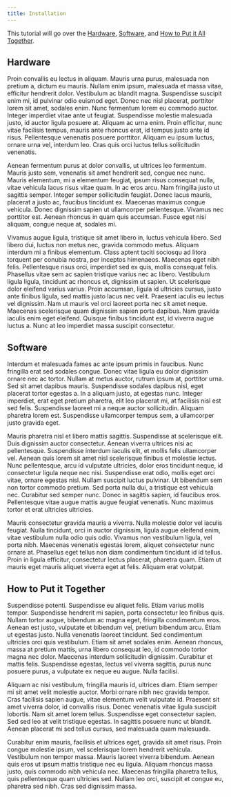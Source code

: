 ```yaml
---
title: Installation
---
```


<p>This tutorial will go over the <a href="#hardware">Hardware</a>, <a href="#software">Software</a>, and <a href="#putItTogether">How to Put it All Together</a>.</p> 

<h2 id=hardware>Hardware</h2>

Proin convallis eu lectus in aliquam. Mauris urna purus, malesuada non pretium a, dictum eu mauris. Nullam enim ipsum, malesuada et massa vitae, efficitur hendrerit dolor. Vestibulum ac blandit magna. Suspendisse suscipit enim mi, id pulvinar odio euismod eget. Donec nec nisl placerat, porttitor lorem sit amet, sodales enim. Nunc fermentum lorem eu commodo auctor. Integer imperdiet vitae ante ut feugiat. Suspendisse molestie malesuada justo, id auctor ligula posuere at. Aliquam ac urna enim. Proin efficitur, nunc vitae facilisis tempus, mauris ante rhoncus erat, id tempus justo ante id risus. Pellentesque venenatis posuere porttitor. Aliquam eu ipsum luctus, ornare urna vel, interdum leo. Cras quis orci luctus tellus sollicitudin venenatis.

Aenean fermentum purus at dolor convallis, ut ultrices leo fermentum. Mauris justo sem, venenatis sit amet hendrerit sed, congue nec nunc. Mauris elementum, mi a elementum feugiat, ipsum risus consequat nulla, vitae vehicula lacus risus vitae quam. In ac eros arcu. Nam fringilla justo ut sagittis semper. Integer semper sollicitudin feugiat. Donec lacus mauris, placerat a justo ac, faucibus tincidunt ex. Maecenas maximus congue vehicula. Donec dignissim sapien ut ullamcorper pellentesque. Vivamus nec porttitor est. Aenean rhoncus in quam quis accumsan. Fusce eget nisi aliquam, congue neque at, sodales mi.

Vivamus augue ligula, tristique sit amet libero in, luctus vehicula libero. Sed libero dui, luctus non metus nec, gravida commodo metus. Aliquam interdum mi a finibus elementum. Class aptent taciti sociosqu ad litora torquent per conubia nostra, per inceptos himenaeos. Maecenas eget nibh felis. Pellentesque risus orci, imperdiet sed ex quis, mollis consequat felis. Phasellus vitae sem ac sapien tristique varius nec ac libero. Vestibulum ligula ligula, tincidunt ac rhoncus et, dignissim ut sapien. Ut scelerisque dolor eleifend varius varius. Proin accumsan, ligula id ultricies cursus, justo ante finibus ligula, sed mattis justo lacus nec velit. Praesent iaculis eu lectus vel dignissim. Nam ut mauris vel orci laoreet porta nec sit amet neque. Maecenas scelerisque quam dignissim sapien porta dapibus. Nam gravida iaculis enim eget eleifend. Quisque finibus tincidunt est, id viverra augue luctus a. Nunc at leo imperdiet massa suscipit consectetur.

<h2 id="software">Software</h2>

Interdum et malesuada fames ac ante ipsum primis in faucibus. Nunc fringilla erat sed sodales congue. Donec vitae ligula eu dolor dignissim ornare nec ac tortor. Nullam at metus auctor, rutrum ipsum at, porttitor urna. Sed sit amet dapibus mauris. Suspendisse sodales dapibus nisl, eget placerat tortor egestas a. In a aliquam justo, at egestas nunc. Integer imperdiet, erat eget pretium pharetra, elit leo placerat mi, at facilisis nisl est sed felis. Suspendisse laoreet mi a neque auctor sollicitudin. Aliquam pharetra lorem est. Suspendisse ullamcorper tempus sem, a ullamcorper justo gravida eget.

Mauris pharetra nisl et libero mattis sagittis. Suspendisse at scelerisque elit. Duis dignissim auctor consectetur. Aenean viverra ultrices nisi ac pellentesque. Suspendisse interdum iaculis elit, et mollis felis ullamcorper vel. Aenean quis lorem sit amet nisl scelerisque finibus et molestie lectus. Nunc pellentesque, arcu id vulputate ultricies, dolor eros tincidunt neque, id consectetur ligula neque nec nisi. Suspendisse erat odio, mollis eget orci vitae, ornare egestas nisl. Nullam suscipit luctus pulvinar. Ut bibendum sem non tortor commodo pretium. Sed porta nulla dui, a tristique est vehicula nec. Curabitur sed semper nunc. Donec in sagittis sapien, id faucibus eros. Pellentesque vitae augue mattis augue feugiat venenatis. Nunc maximus tortor et erat ultricies ultricies.

Mauris consectetur gravida mauris a viverra. Nulla molestie dolor vel iaculis feugiat. Nulla tincidunt, orci in auctor dignissim, ligula augue eleifend enim, vitae vestibulum nulla odio quis odio. Vivamus non vestibulum ligula, vel porta nibh. Maecenas venenatis egestas lorem, aliquet consectetur nunc ornare at. Phasellus eget tellus non diam condimentum tincidunt id id tellus. Proin in ligula efficitur, consectetur lectus placerat, pharetra quam. Etiam ut mauris eget mauris aliquet viverra eget at felis. Aliquam erat volutpat.

<h2 id="putItTogether">How to Put it Together</h2>

Suspendisse potenti. Suspendisse eu aliquet felis. Etiam varius mollis tempor. Suspendisse hendrerit mi sapien, porta consectetur leo finibus quis. Nullam tortor augue, bibendum ac magna eget, fringilla condimentum eros. Aenean est justo, vulputate et bibendum vel, pretium bibendum arcu. Etiam ut egestas justo. Nulla venenatis laoreet tincidunt. Sed condimentum ultricies orci quis vestibulum. Etiam sit amet sodales enim. Aenean rhoncus, massa at pretium mattis, urna libero consequat leo, id commodo tortor magna nec dolor. Maecenas interdum sollicitudin dignissim. Curabitur et mattis felis. Suspendisse egestas, lectus vel viverra sagittis, purus nunc posuere purus, a vulputate ex neque eu augue. Nulla facilisi.

Aliquam ac nisi vestibulum, fringilla mauris id, ultrices diam. Etiam semper mi sit amet velit molestie auctor. Morbi ornare nibh nec gravida tempor. Cras facilisis sapien augue, vitae elementum velit vulputate id. Praesent sit amet viverra dolor, id convallis risus. Donec venenatis vitae ligula suscipit lobortis. Nam sit amet lorem tellus. Suspendisse eget consectetur sapien. Sed sed leo at velit tristique egestas. In sagittis posuere nunc ut blandit. Aenean placerat mi sed tellus cursus, sed malesuada quam malesuada.

Curabitur enim mauris, facilisis et ultrices eget, gravida sit amet risus. Proin congue molestie ipsum, vel scelerisque lorem hendrerit vehicula. Vestibulum non tempor massa. Mauris laoreet viverra bibendum. Aenean quis eros ut ipsum mattis tristique nec eu ligula. Aliquam rhoncus massa justo, quis commodo nibh vehicula nec. Maecenas fringilla pharetra tellus, quis pellentesque quam ultricies sed. Nullam leo orci, suscipit et congue eu, pharetra sed nibh. Cras sed dignissim massa.
